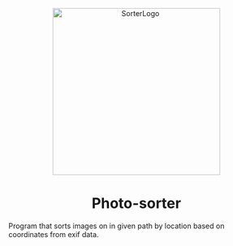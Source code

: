 <p align="center"> 
  <img width="330" alt="SorterLogo" src="https://user-images.githubusercontent.com/40431386/178159216-f24445de-bd2f-472e-8330-efe2b81a3846.png">
  <h1 align="center">Photo-sorter</h1>
</p>


Program that sorts images on in given path by location based on coordinates from exif data. 
